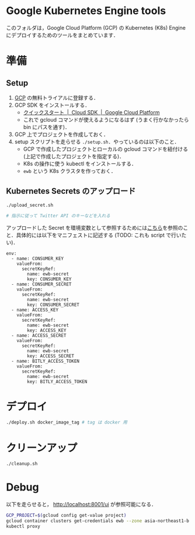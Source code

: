 Google Kubernetes Engine tools
===
このフォルダは，Google Cloud Platform (GCP) の Kubernetes (K8s) Engine にデプロイするためのツールをまとめています．


# 準備
## Setup
1. [GCP](https://cloud.google.com/) の無料トライアルに登録する．
1. GCP SDK をインストールする．
    * [クイックスタート  |  Cloud SDK  |  Google Cloud Platform](https://goo.gl/iprpCv)
    * これで gcloud コマンドが使えるようになるはず (うまく行かなかったら bin にパスを通す)．
1. GCP 上でプロジェクトを作成しておく．
1. setup スクリプトを走らせる `./setup.sh`．やっているのは以下のこと．
    * GCP で作成したプロジェクトとローカルの gcloud コマンドを紐付ける (上記で作成したプロジェクトを指定する)．
    * K8s の操作に使う kubectl をインストールする．
    * `ewb` という K8s クラスタを作っておく．

## Kubernetes Secrets のアップロード

```sh
./upload_secret.sh

# 指示に従って Twitter API のキーなどを入れる
```

アップロードした Secret を環境変数として参照するためには[こちら](https://kubernetes.io/docs/concepts/configuration/secret/#using-secrets-as-environment-variables)を参照のこと．具体的には以下をマニフェストに記述する (TODO: これも script で行いたい)．

```
env:
  - name: CONSUMER_KEY
    valueFrom:
      secretKeyRef:
        name: ewb-secret
        key: CONSUMER_KEY
  - name: CONSUMER_SECRET
    valueFrom:
      secretKeyRef:
        name: ewb-secret
        key: CONSUMER_SECRET
  - name: ACCESS_KEY
    valueFrom:
      secretKeyRef:
        name: ewb-secret
        key: ACCESS_KEY
  - name: ACCESS_SECRET
    valueFrom:
      secretKeyRef:
        name: ewb-secret
        key: ACCESS_SECRET
  - name: BITLY_ACCESS_TOKEN
    valueFrom:
      secretKeyRef:
        name: ewb-secret
        key: BITLY_ACCESS_TOKEN
```

# デプロイ

```sh
./deploy.sh docker_image_tag # tag は docker 用
```


# クリーンアップ

```sh
./cleanup.sh
```

# Debug

以下を走らせると， [http://localhost:8001/ui](http://localhost:8001/ui) が参照可能になる．
```sh
GCP_PROJECT=$(gcloud config get-value project)                                                  # 初回のみ
gcloud container clusters get-credentials ewb --zone asia-northeast1-b --project $GCP_PROJECT   #
kubectl proxy
```

